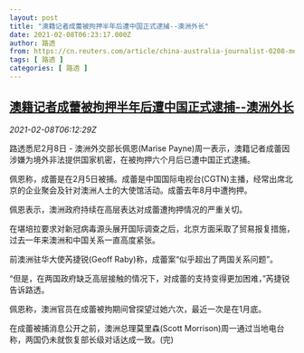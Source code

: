```yaml
---
layout: post
title: "澳籍记者成蕾被拘押半年后遭中国正式逮捕--澳洲外长"
date: 2021-02-08T06:23:17.000Z
author: 路透
from: https://cn.reuters.com/article/china-australia-journalist-0208-mon-idCNKBS2A80FO
tags: [ 路透 ]
categories: [ 路透 ]
---
```

<!--1612765397000-->
[澳籍记者成蕾被拘押半年后遭中国正式逮捕--澳洲外长](https://cn.reuters.com/article/china-australia-journalist-0208-mon-idCNKBS2A80FO)
------

<div>
<div><i>2021-02-08T06:12:29Z</i></div><p>路透悉尼2月8日 - 澳洲外交部长佩恩(Marise Payne)周一表示，澳籍记者成蕾因涉嫌为境外非法提供国家机密，在被拘押六个月后已遭中国正式逮捕。</p><p>佩恩称，成蕾是在2月5日被捕。成蕾是中国国际电视台(CGTN)主播，经常出席北京的企业聚会及针对澳洲人士的大使馆活动。成蕾去年8月中遭拘押。</p><p>佩恩表示，澳洲政府持续在高层表达对成蕾遭拘押情况的严重关切。</p><p>在堪培拉要求对新冠病毒源头展开国际调查之后，北京方面采取了贸易报复措施，过去一年来澳洲和中国关系一直高度紧张。</p><p>前澳洲驻华大使芮捷锐(Geoff Raby)称，成蕾案“似乎超出了两国关系问题”。</p><p>“但是，在两国政府缺乏高层接触的情况下，对成蕾的支持变得更加困难，”芮捷锐告诉路透。</p><p>佩恩称，澳洲官员在成蕾被拘期间曾探望过她六次，最近一次是在1月底。</p><p>在成蕾被捕消息公开之前，澳洲总理莫里森(Scott Morrison)周一通过当地电台称，两国仍未就恢复部长级对话达成一致。(完)</p>
</div>
